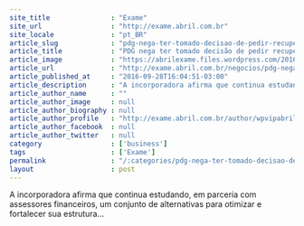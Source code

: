 ```yaml
---
site_title               : "Exame"
site_url                 : "http://exame.abril.com.br"
site_locale              : "pt_BR"
article_slug             : "pdg-nega-ter-tomado-decisao-de-pedir-recuperacao-judicial"
article_title            : "PDG nega ter tomado decisão de pedir recuperação judicial"
article_image            : "https://abrilexame.files.wordpress.com/2016/10/size_960_16_9_pdg.jpg?quality=70&strip=all&w=960"
article_url              : "http://exame.abril.com.br/negocios/pdg-nega-ter-tomado-decisao-de-pedir-recuperacao-judicial/"
article_published_at     : "2016-09-28T16:04:51-03:00"
article_description      : "A incorporadora afirma que continua estudando, em parceria com assessores financeiros, um conjunto de alternativas para otimizar e fortalecer sua estrutura..."
article_author_name      : ""
article_author_image     : null
article_author_biography : null
article_author_profile   : "http://exame.abril.com.br/author/wpvipabril/"
article_author_facebook  : null
article_author_twitter   : null
category                 : ['business']
tags                     : ['Exame']
permalink                : "/:categories/pdg-nega-ter-tomado-decisao-de-pedir-recuperacao-judicial/"
layout                   : post
---
```


A incorporadora afirma que continua estudando, em parceria com assessores financeiros, um conjunto de alternativas para otimizar e fortalecer sua estrutura...
